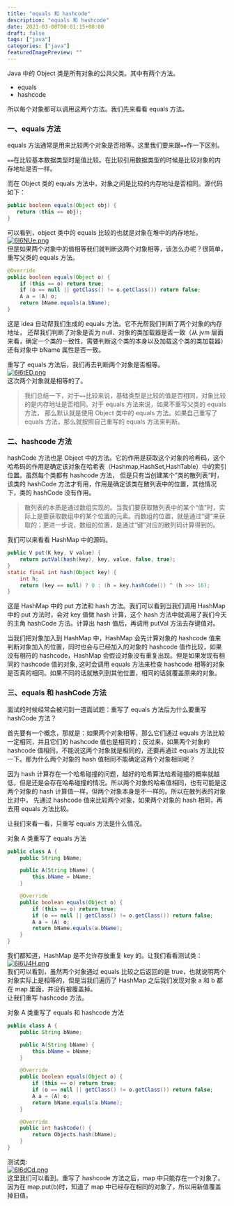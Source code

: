 ```yaml
---
title: "equals 和 hashcode"
description: "equals 和 hashcode"
date: 2021-03-08T00:01:15+08:00
draft: false
tags: ["java"]
categories: ["java"]
featuredImagePreview: ""
---
```


Java 中的 Object 类是所有对象的公共父类。其中有两个方法。

- equals
- hashcode

所以每个对象都可以调用这两个方法。我们先来看看 equals 方法。

### 一、equals 方法

equals 方法通常是用来比较两个对象是否相等。这里我们要来跟`==`作一下区别。  

`==`在比较基本数据类型时是值比较。在比较引用数据类型的时候是比较对象的内存地址是否一样。  

  
而在 Object 类的 equals 方法中，对象之间是比较的内存地址是否相同。源代码如下：

```java
public boolean equals(Object obj) {
   return (this == obj);
}
```


  
可以看到，object 类中的 equals 比较的也就是对象在堆中的内存地址。  
[![6l6NUe.png](https://z3.ax1x.com/2021/03/08/6l6NUe.png)](https://imgse.com/i/6l6NUe)  
但是如果两个对象中的值相等我们就判断这两个对象相等，该怎么办呢？很简单，重写父类的 equals 方法。

```java
@Override
public boolean equals(Object o) {
    if (this == o) return true;
    if (o == null || getClass() != o.getClass()) return false;
    A a = (A) o;
    return bName.equals(a.bName);
}
```

这是 idea 自动帮我们生成的 equals 方法。它不光帮我们判断了两个对象的内存地址，
还帮我们判断了对象是否为 null、对象的类加载器是否一致（从 jvm 层面来看，确定一个类的一致性，需要判断这个类的本身以及加载这个类的类加载器）还有对象中 bName 属性是否一致。


重写了 equals 方法后，我们再去判断两个对象是否相等。  
[![6l6tED.png](https://z3.ax1x.com/2021/03/08/6l6tED.png)](https://imgse.com/i/6l6tED)  
这次两个对象就是相等的了。

> 我们总结一下，对于`==`比较来说，基础类型是比较的值是否相同，对象比较的是内存地址是否相同。对于 equals 方法来说，如果不重写父类的 equals 方法，
> 那么默认就是使用 Object 类中的 equals 方法。如果自己重写了 equals 方法，那么就按照自己重写的 equals 方法来判断。

### 二、hashcode 方法

hashCode 方法也是 Object 中的方法。它的作用是获取这个对象的哈希码，这个哈希码的作用是确定该对象在哈希表（Hashmap,HashSet,HashTable）中的索引位置。虽然每个类都有 hashcode 方法，
但是只有当创建某个”类的散列表“时，该类的 hashCode 方法才有用，作用是确定该类在散列表中的位置，其他情况下，类的 hashCode 没有作用。

> 散列表的本质是通过数组实现的。当我们要获取散列表中的某个“值”时，实际上是要获取数组中的某个位置的元素。而数组的位置，就是通过“键”来获取的；更进一步说，数组的位置，是通过“键”对应的散列码计算得到的。

我们可以来看看 HashMap 中的源码。

```java
public V put(K key, V value) {
    return putVal(hash(key), key, value, false, true);
}
static final int hash(Object key) {
    int h;
    return (key == null) ? 0 : (h = key.hashCode()) ^ (h >>> 16);
}
```

这是 HashMap 中的 put 方法和 hash 方法。我们可以看到当我们调用 HashMap 中的 put 方法时，会对 key 值做 hash 计算，这个 hash 方法中就调用了我们今天的主角 hashCode 方法。计算出 hash 值后，再调用 putVal 方法去存键值对。


当我们把对象加入到 HashMap 中，HashMap 会先计算对象的 hashcode 值来判断对象加入的位置，同时也会与已经加入的对象的 hashcode 值作比较，如果没有相符的 hashcode，HashMap 会假设对象没有重复出现。但是如果发现有相同的 hashcode 值的对象,
这时会调用 equals 方法来检查 hashcode 相等的对象是否真的相同。如果不同的话就散列到其他位置，相同的话就覆盖原来的对象。

### 三、equals 和 hashCode 方法

面试的时候经常会被问到一道面试题：重写了 equals 方法后为什么要重写 hashCode 方法？  

首先要有一个概念，那就是：如果两个对象相等，那么它们通过 equals 方法比较一定相同，并且它们的 hashcode 值也是相同的；反过来，如果两个对象的 hashcode 值相同，不能说这两个对象就是相同的，还要再通过 equals 方法比较一下。那为什么两个对象的 hash 值相同不能确定这两个对象相同呢？  

因为 hash 计算存在一个哈希碰撞的问题，越好的哈希算法哈希碰撞的概率就越低，但是还是会存在哈希碰撞的情况。所以两个对象的哈希值相同，也有可能是这两个对象的 hash 计算值一样，但两个对象本身是不一样的。所以在散列表的对象比对中，
先通过 hashcode 值来比较两个对象，如果两个对象的 hash 相同，再去用 equals 方法比较。 
        
让我们来看一看，只重写 equals 方法是什么情况。  
  
对象 A 类重写了 equals 方法

```java
public class A {
    public String bName;

    public A(String bName) {
        this.bName = bName;
    }

    @Override
    public boolean equals(Object o) {
        if (this == o) return true;
        if (o == null || getClass() != o.getClass()) return false;
        A a = (A) o;
        return bName.equals(a.bName);
    }
}
```


我们都知道，HashMap 是不允许存放重复 key 的。让我们看看测试类：  
[![6l6U4H.png](https://z3.ax1x.com/2021/03/08/6l6U4H.png)](https://imgse.com/i/6l6U4H)  
我们可以看到，虽然两个对象通过 equals 比较之后返回的是 true，也就说明两个对象实际上是相等的，但是当我们遍历了 HashMap 之后我们发现对象 a 和 b 都在 map 里面，并没有被覆盖掉。  
让我们重写 hashcode 方法。

  
对象 A 类重写了 equals 和 hashcode 方法

```java
public class A {
    public String bName;

    public A(String bName) {
        this.bName = bName;
    }

    @Override
    public boolean equals(Object o) {
        if (this == o) return true;
        if (o == null || getClass() != o.getClass()) return false;
        A a = (A) o;
        return bName.equals(a.bName);
    }

    @Override
    public int hashCode() {
        return Objects.hash(bName);
    }
}
```

测试类:  
[![6l6dCd.png](https://z3.ax1x.com/2021/03/08/6l6dCd.png)](https://imgse.com/i/6l6dCd)  
这里我们可以看到。重写了 hashcode 方法之后，map 中只能存在一个对象了。因为在 map.put(b)时，知道了 map 中已经存在相同的对象了，所以用新值覆盖掉旧值。
